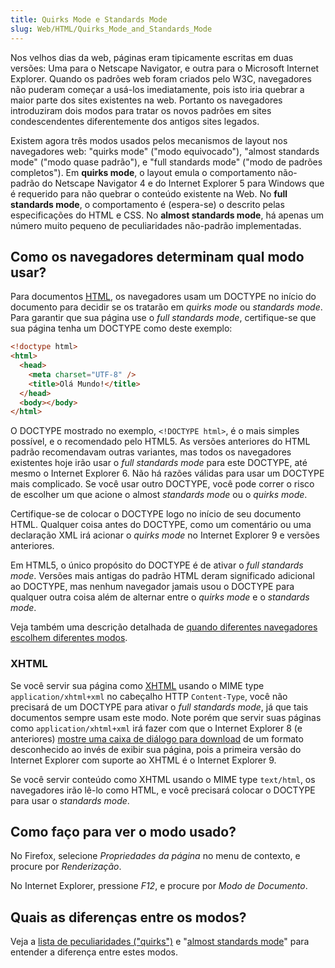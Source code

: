 ```yaml
---
title: Quirks Mode e Standards Mode
slug: Web/HTML/Quirks_Mode_and_Standards_Mode
---
```


Nos velhos dias da web, páginas eram tipicamente escritas em duas versões: Uma para o Netscape Navigator, e outra para o Microsoft Internet Explorer. Quando os padrões web foram criados pelo W3C, navegadores não puderam começar a usá-los imediatamente, pois isto iria quebrar a maior parte dos sites existentes na web. Portanto os navegadores introduziram dois modos para tratar os novos padrões em sites condescendentes diferentemente dos antigos sites legados.

Existem agora três modos usados pelos mecanismos de layout nos navegadores web: "quirks mode" ("modo equivocado"), "almost standards mode" ("modo quase padrão"), e "full standards mode" ("modo de padrões completos"). Em **quirks mode**, o layout emula o comportamento não-padrão do Netscape Navigator 4 e do Internet Explorer 5 para Windows que é requerido para não quebrar o conteúdo existente na Web. No **full standards mode**, o comportamento é (espera-se) o descrito pelas especificações do HTML e CSS. No **almost standards mode**, há apenas um número muito pequeno de peculiaridades não-padrão implementadas.

## Como os navegadores determinam qual modo usar?

Para documentos [HTML](/pt-BR/docs/HTML), os navegadores usam um DOCTYPE no início do documento para decidir se os tratarão em _quirks mode_ ou _standards mode_. Para garantir que sua página use o _full standards mode_, certifique-se que sua página tenha um DOCTYPE como deste exemplo:

```html
<!doctype html>
<html>
  <head>
    <meta charset="UTF-8" />
    <title>Olá Mundo!</title>
  </head>
  <body></body>
</html>
```

O DOCTYPE mostrado no exemplo, `<!DOCTYPE html>`, é o mais simples possível, e o recomendado pelo HTML5. As versões anteriores do HTML padrão recomendavam outras variantes, mas todos os navegadores existentes hoje irão usar o _full standards mode_ para este DOCTYPE, até mesmo o Internet Explorer 6. Não há razões válidas para usar um DOCTYPE mais complicado. Se você usar outro DOCTYPE, você pode correr o risco de escolher um que acione o almost _standards mode_ ou o _quirks mode_.

Certifique-se de colocar o DOCTYPE logo no início de seu documento HTML. Qualquer coisa antes do DOCTYPE, como um comentário ou uma declaração XML irá acionar o _quirks mode_ no Internet Explorer 9 e versões anteriores.

Em HTML5, o único propósito do DOCTYPE é de ativar o _full standards mode_. Versões mais antigas do padrão HTML deram significado adicional ao DOCTYPE, mas nenhum navegador jamais usou o DOCTYPE para qualquer outra coisa além de alternar entre o _quirks mode_ e o _standards mode_.

Veja também uma descrição detalhada de [quando diferentes navegadores escolhem diferentes modos](http://hsivonen.iki.fi/doctype/).

### XHTML

Se você servir sua página como [XHTML](/pt-BR/docs/XHTML) usando o MIME type `application/xhtml+xml` no cabeçalho HTTP `Content-Type`, você não precisará de um DOCTYPE para ativar o _full standards mode_, já que tais documentos sempre usam este modo. Note porém que servir suas páginas como `application/xhtml+xml` irá fazer com que o Internet Explorer 8 (e anteriores) [mostre uma caixa de diálogo para download](/pt-BR/docs/XHTML#Support) de um formato desconhecido ao invés de exibir sua página, pois a primeira versão do Internet Explorer com suporte ao XHTML é o Internet Explorer 9.

Se você servir conteúdo como XHTML usando o MIME type `text/html`, os navegadores irão lê-lo como HTML, e você precisará colocar o DOCTYPE para usar o _standards mode_.

## Como faço para ver o modo usado?

No Firefox, selecione _Propriedades da página_ no menu de contexto, e procure por _Renderização_.

No Internet Explorer, pressione _F12_, e procure por _Modo de Documento_.

## Quais as diferenças entre os modos?

Veja a [lista de peculiaridades ("quirks")](/pt-BR/docs/Mozilla_Quirks_Mode_Behavior) e "[almost standards mode](/pt-BR/docs/Gecko's_"Almost_Standards"_Mode)" para entender a diferença entre estes modos.
